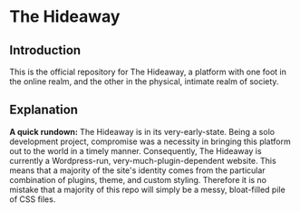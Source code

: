 # The Hideaway
  ## Introduction
  This is the official repository for The Hideaway, a platform with one foot in the online realm, and the other in the physical, intimate realm of society.
  ## Explanation
  **A quick rundown:** The Hideaway is in its very-early-state. 
  Being a solo development project, compromise was a necessity in bringing this platform out to the world in a timely manner. Consequently, The Hideaway is currently a Wordpress-run, very-much-plugin-dependent website. This means that a majority of the site's identity comes from the particular combination of plugins, theme, and custom styling. Therefore it is no mistake that a majority of this repo will simply be a messy, bloat-filled pile of CSS files.
